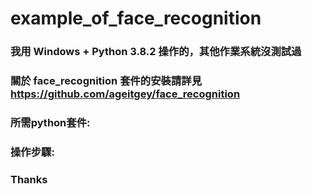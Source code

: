 # example_of_face_recognition

### 我用 Windows + Python 3.8.2 操作的，其他作業系統沒測試過
### 關於 face_recognition 套件的安裝請詳見 https://github.com/ageitgey/face_recognition

### 所需python套件:

### 操作步驟:

### Thanks
